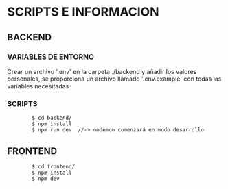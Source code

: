 # SCRIPTS E INFORMACION

## BACKEND

### VARIABLES DE ENTORNO

Crear un archivo '.env' en la carpeta ./backend y añadir los valores personales, se proporciona un archivo llamado '.env.example' con todas las variables necesitadas

### SCRIPTS

```
        $ cd backend/
        $ npm install
        $ npm run dev  //-> nodemon comenzará en modo desarrollo
```

## FRONTEND

```
        $ cd frontend/
        $ npm install
        $ npm dev
```
